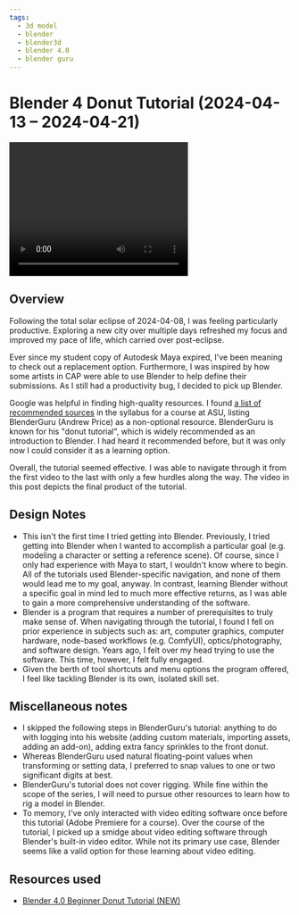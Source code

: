 ```yaml
---
tags:
  - 3d model
  - blender
  - blender3d
  - blender 4.0
  - blender guru
---
```


# Blender 4 Donut Tutorial (2024-04-13 – 2024-04-21)

<video width="320" height="240" controls>
    <source src="assets/2023-04-13_video-001.mp4" type="video/mp4">
</video>

## Overview

Following the total solar eclipse of 2024-04-08, I was feeling particularly productive. Exploring a new city over multiple days refreshed my focus and improved my pace of life, which carried over post-eclipse.

Ever since my student copy of Autodesk Maya expired, I've been meaning to check out a replacement option. Furthermore, I was inspired by how some artists in CAP were able to use Blender to help define their submissions. As I still had a productivity bug, I decided to pick up Blender.

Google was helpful in finding high-quality resources. I found [a list of recommended sources](https://webapp4.asu.edu/bookstore/viewsyllabus/2211/34444) in the syllabus for a course at ASU, listing BlenderGuru (Andrew Price) as a non-optional resource. BlenderGuru is known for his "donut tutorial", which is widely recommended as an introduction to Blender. I had heard it recommended before, but it was only now I could consider it as a learning option.

Overall, the tutorial seemed effective. I was able to navigate through it from the first video to the last with only a few hurdles along the way. The video in this post depicts the final product of the tutorial.

## Design Notes

- This isn't the first time I tried getting into Blender. Previously, I tried getting into Blender when I wanted to accomplish a particular goal (e.g. modeling a character or setting a reference scene). Of course, since I only had experience with Maya to start, I wouldn't know where to begin. All of the tutorials used Blender-specific navigation, and none of them would lead me to my goal, anyway. In contrast, learning Blender without a specific goal in mind led to much more effective returns, as I was able to gain a more comprehensive understanding of the software.
- Blender is a program that requires a number of prerequisites to truly make sense of. When navigating through the tutorial, I found I fell on prior experience in subjects such as: art, computer graphics, computer hardware, node-based workflows (e.g. ComfyUI), optics/photography, and software design. Years ago, I felt over my head trying to use the software. This time, however, I felt fully engaged.
- Given the berth of tool shortcuts and menu options the program offered, I feel like tackling Blender is its own, isolated skill set.

<!-- -->

## Miscellaneous notes

- I skipped the following steps in BlenderGuru's tutorial: anything to do with logging into his website (adding custom materials, importing assets, adding an add-on), adding extra fancy sprinkles to the front donut.
- Whereas BlenderGuru used natural floating-point values when transforming or setting data, I preferred to snap values to one or two significant digits at best.
- BlenderGuru's tutorial does not cover rigging. While fine within the scope of the series, I will need to pursue other resources to learn how to rig a model in Blender.
- To memory, I've only interacted with video editing software once before this tutorial (Adobe Premiere for a course). Over the course of the tutorial, I picked up a smidge about video editing software through Blender's built-in video editor. While not its primary use case, Blender seems like a valid option for those learning about video editing.

## Resources used

- [Blender 4.0 Beginner Donut Tutorial (NEW)](https://www.youtube.com/playlist?list=PLjEaoINr3zgEPv5y--4MKpciLaoQYZB1Z)
